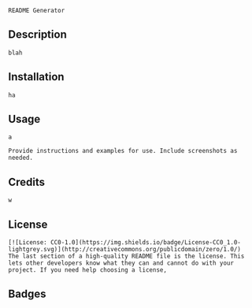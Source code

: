 

    README Generator
    
## Description 

    blah
        
## Installation
    
    ha
  
    
## Usage

    a
    
    Provide instructions and examples for use. Include screenshots as needed.
    
    
      

    
## Credits
    
    w
    
## License
    
    [![License: CC0-1.0](https://img.shields.io/badge/License-CC0_1.0-lightgrey.svg)](http://creativecommons.org/publicdomain/zero/1.0/)
    The last section of a high-quality README file is the license. This lets other developers know what they can and cannot do with your project. If you need help choosing a license, 
       
## Badges
    
    
   

